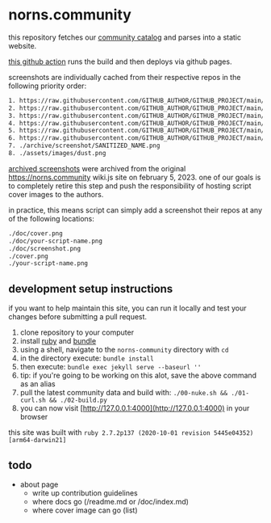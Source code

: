 # norns.community

this repository fetches our [community catalog](https://github.com/monome/norns-community) and parses into a static website.

[this github action](https://github.com/monome-community/norns-community/actions/workflows/jekyll.yml) runs the build and then deploys via github pages.

screenshots are individually cached from their respective repos in the following priority order:

```txt
1. https://raw.githubusercontent.com/GITHUB_AUTHOR/GITHUB_PROJECT/main/doc/cover.png
2. https://raw.githubusercontent.com/GITHUB_AUTHOR/GITHUB_PROJECT/main/doc/GITHUB_PROJECT.png
3. https://raw.githubusercontent.com/GITHUB_AUTHOR/GITHUB_PROJECT/main/doc/screenshot.png
4. https://raw.githubusercontent.com/GITHUB_AUTHOR/GITHUB_PROJECT/main/cover.png
5. https://raw.githubusercontent.com/GITHUB_AUTHOR/GITHUB_PROJECT/main/GITHUB_PROJECT.png
6. https://raw.githubusercontent.com/GITHUB_AUTHOR/GITHUB_PROJECT/main/screenshot.png
7. ./archive/screenshot/SANITIZED_NAME.png
8. ./assets/images/dust.png
```

[archived screenshots](https://github.com/monome-community/norns-community/tree/main/archive/screenshots) were archived from the original https://norns.community wiki.js site on february 5, 2023. one of our goals is to completely retire this step and push the responsibility of hosting script cover images to the authors.

in practice, this means script can simply add a screenshot their repos at any of the following locations:

```txt
./doc/cover.png
./doc/your-script-name.png
./doc/screenshot.png
./cover.png
./your-script-name.png
```

## development setup instructions

if you want to help maintain this site, you can run it locally and test your changes before submitting a pull request.

1. clone repository to your computer
2. install [ruby](https://www.ruby-lang.org/en/) and [bundle](https://bundler.io/)
3. using a shell, navigate to the `norns-community` directory with `cd`
4. in the directory execute: `bundle install`
5. then execute: `bundle exec jekyll serve --baseurl ''`
6. tip: if you're going to be working on this alot, save the above command as an alias
7. pull the latest community data and build with: `./00-nuke.sh && ./01-curl.sh && ./02-build.py`
8. you can now visit [http://127.0.0.1:4000](http://127.0.0.1:4000) in your browser

this site was built with `ruby 2.7.2p137 (2020-10-01 revision 5445e04352) [arm64-darwin21]`

## todo

- about page
  - write up contribution guidelines
  - where docs go (/readme.md or /doc/index.md)
  - where cover image can go (list)
